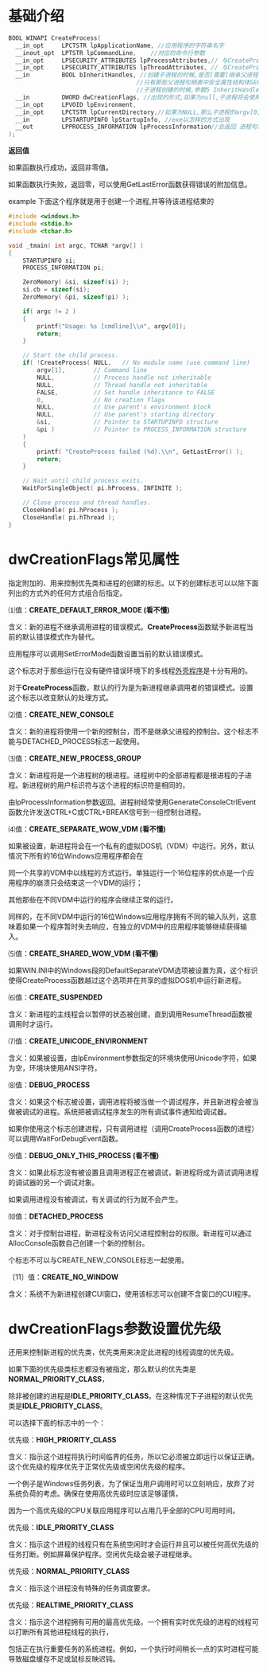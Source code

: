 # 基础介绍



```c
BOOL WINAPI CreateProcess(
  __in_opt     LPCTSTR lpApplicationName, //应用程序的字符串名字
  __inout_opt  LPTSTR lpCommandLine,	//对应的命令行参数 
  __in_opt     LPSECURITY_ATTRIBUTES lpProcessAttributes,// 与CreateProcess创建的进程的进程句柄是否可以继承有关
  __in_opt     LPSECURITY_ATTRIBUTES lpThreadAttributes, // 与CreateProcess创建的进程的线程句柄是否可以继承有关
  __in         BOOL bInheritHandles, //创建子进程的时候,是否[需要]继承父进程的句柄表中能够继承的部分,
    								//只有那些父进程句柄表中安全属性结构体SECURITY_ATTRIBUTES::bInheritHandle = TRUE;
    								//子进程创建的时候,参数5 InheritHandles=true,才代表一定传递下去
  __in         DWORD dwCreationFlags, //出现的形式,如果为null,子进程将会使用父进程的控制台
  __in_opt     LPVOID lpEnvironment,
  __in_opt     LPCTSTR lpCurrentDirectory,//如果为NULL,那么子进程的argv[0]将会是父进程的地址,你可以为子进程指定一个字符串地址
  __in         LPSTARTUPINFO lpStartupInfo, //exe以怎样的方式出现
  __out        LPPROCESS_INFORMATION lpProcessInformation//会返回 进程句柄,主线程句柄,进程ID,线程ID....
);
```

**返回值**

如果函数执行成功，返回非零值。

如果函数执行失败，返回零，可以使用GetLastError函数获得错误的附加信息。

example 下面这个程序就是用于创建一个进程,并等待该进程结束的

```c
#include <windows.h>
#include <stdio.h>
#include <tchar.h>

void _tmain( int argc, TCHAR *argv[] )
{
    STARTUPINFO si;
    PROCESS_INFORMATION pi;

    ZeroMemory( &si, sizeof(si) );
    si.cb = sizeof(si);
    ZeroMemory( &pi, sizeof(pi) );

    if( argc != 2 )
    {
        printf("Usage: %s [cmdline]\\n", argv[0]);
        return;
    }

    // Start the child process. 
    if( !CreateProcess( NULL,   // No module name (use command line)
        argv[1],        // Command line 
        NULL,           // Process handle not inheritable
        NULL,           // Thread handle not inheritable
        FALSE,          // Set handle inheritance to FALSE
        0,              // No creation flags
        NULL,           // Use parent's environment block
        NULL,           // Use parent's starting directory 
        &si,            // Pointer to STARTUPINFO structure
        &pi )           // Pointer to PROCESS_INFORMATION structure
    ) 
    {
        printf( "CreateProcess failed (%d).\\n", GetLastError() );
        return;
    }

    // Wait until child process exits.
    WaitForSingleObject( pi.hProcess, INFINITE );

    // Close process and thread handles. 
    CloseHandle( pi.hProcess );
    CloseHandle( pi.hThread );
}
```

# d**wCreationFlags常见属性**

指定附加的、用来控制优先类和进程的创建的标志。以下的创建标志可以以除下面列出的方式外的任何方式组合后指定。

⑴值：**CREATE_DEFAULT_ERROR_MODE (看不懂)**

含义：新的进程不继承调用进程的错误模式。**CreateProcess**函数赋予新进程当前的默认错误模式作为替代。

应用程序可以调用SetErrorMode函数设置当前的默认错误模式。

这个标志对于那些运行在没有硬件错误环境下的多线程[外壳程序](https://baike.baidu.com/item/外壳程序)是十分有用的。

对于**CreateProcess**函数，默认的行为是为新进程继承调用者的错误模式。设置这个标志以改变默认的处理方式。

⑵值：**CREATE_NEW_CONSOLE**

含义：新的进程将使用一个新的控制台，而不是继承父进程的控制台。这个标志不能与DETACHED_PROCESS标志一起使用。

⑶值：**CREATE_NEW_PROCESS_GROUP**

含义：新进程将是一个进程树的根进程。进程树中的全部进程都是根进程的子进程。新进程树的用户标识符与这个进程的标识符是相同的，

由lpProcessInformation参数返回。进程树经常使用GenerateConsoleCtrlEvent函数允许发送CTRL+C或CTRL+BREAK信号到一组控制台进程。

⑷值：**CREATE_SEPARATE_WOW_VDM (看不懂)**

如果被设置，新进程将会在一个私有的虚拟DOS机（VDM）中运行。另外，默认情况下所有的16位Windows应用程序都会在

同一个共享的VDM中以线程的方式运行。单独运行一个16位程序的优点是一个应用程序的崩溃只会结束这一个VDM的运行；

其他那些在不同VDM中运行的程序会继续正常的运行。

同样的，在不同VDM中运行的16位Windows应用程序拥有不同的输入队列，这意味着如果一个程序暂时失去响应，在独立的VDM中的应用程序能够继续获得输入。

⑸值：**CREATE_SHARED_WOW_VDM (看不懂)**

如果WIN.INI中的Windows段的DefaultSeparateVDM选项被设置为真，这个标识使得CreateProcess函数越过这个选项并在共享的虚拟DOS机中运行新进程。

⑹值：**CREATE_SUSPENDED**

含义：新进程的主线程会以暂停的状态被创建，直到调用ResumeThread函数被调用时才运行。

⑺值：**CREATE_UNICODE_ENVIRONMENT**

含义：如果被设置，由lpEnvironment参数指定的环境块使用Unicode字符，如果为空，环境块使用ANSI字符。

⑻值：**DEBUG_PROCESS**

含义：如果这个标志被设置，调用进程将被当做一个调试程序，并且新进程会被当做被调试的进程。系统把被调试程序发生的所有调试事件通知给调试器。

如果你使用这个标志创建进程，只有调用进程（调用CreateProcess函数的进程）可以调用WaitForDebugEvent函数。

⑼值：**DEBUG_ONLY_THIS_PROCESS (看不懂)**

含义：如果此标志没有被设置且调用进程正在被调试，新进程将成为调试调用进程的调试器的另一个调试对象。

如果调用进程没有被调试，有关调试的行为就不会产生。

⑽值：**DETACHED_PROCESS**

含义：对于控制台进程，新进程没有访问父进程控制台的权限。新进程可以通过AllocConsole函数自己创建一个新的控制台。

个标志不可以与CREATE_NEW_CONSOLE标志一起使用。

〔11〕值：**CREATE_NO_WINDOW**

含义：系统不为新进程创建CUI窗口，使用该标志可以创建不含窗口的CUI程序。

# **dwCreationFlags**参数设置优先级

还用来控制新进程的优先类，优先类用来决定此进程的线程调度的优先级。

如果下面的优先级类标志都没有被指定，那么默认的优先类是**NORMAL_PRIORITY_CLASS**，

除非被创建的进程是**IDLE_PRIORITY_CLASS**。在这种情况下子进程的默认优先类是**IDLE_PRIORITY_CLASS**。

可以选择下面的标志中的一个：

优先级：**HIGH_PRIORITY_CLASS**

含义：指示这个进程将执行时间临界的任务，所以它必须被立即运行以保证正确。这个优先级的程序优先于正常优先级或空闲优先级的程序。

一个例子是Windows任务列表，为了保证当用户调用时可以立刻响应，放弃了对系统负荷的考虑。确保在使用高优先级时应该足够谨慎，

因为一个高优先级的CPU关联应用程序可以占用几乎全部的CPU可用时间。

优先级：**IDLE_PRIORITY_CLASS**

含义：指示这个进程的线程只有在系统空闲时才会运行并且可以被任何高优先级的任务打断。例如屏幕保护程序。空闲优先级会被子进程继承。

优先级：**NORMAL_PRIORITY_CLASS**

含义：指示这个进程没有特殊的任务调度要求。

优先级：**REALTIME_PRIORITY_CLASS**

含义：指示这个进程拥有可用的最高优先级。一个拥有实时优先级的进程的线程可以打断所有其他进程线程的执行，

包括正在执行重要任务的系统进程。例如，一个执行时间稍长一点的实时进程可能导致磁盘缓存不足或鼠标反映迟钝。